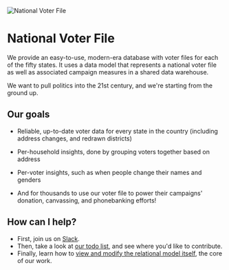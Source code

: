 ![National Voter File](https://d3vv6lp55qjaqc.cloudfront.net/items/231s0n30283j2W2S0u1L/NVF%20small.png?X-CloudApp-Visitor-Id=1336043&v=dfe5cf15)

# National Voter File

We provide an easy-to-use, modern-era database with voter files for each of the fifty states. It uses a data model that represents a national voter file as well as associated campaign measures in a shared data warehouse.

We want to pull politics into the 21st century, and we're starting from the ground up.

## Our goals

* Reliable, up-to-date voter data for every state in the country (including address changes, and redrawn districts)
* Per-household insights, done by grouping voters together based on address
* Per-voter insights, such as when people change their names and genders

* And for thousands to use our voter file to power their campaigns' donation, canvassing, and phonebanking efforts!

## How can I help?

* First, join us on [Slack](http://goo.gl/forms/8SJRDlo7Lx2rUsan1).
* Then, take a look at [our todo list](http://waffle.io/getmovement/national-voter-file), and see where you'd like to contribute.
* Finally, learn how to [view and modify the relational model itself](https://github.com/getmovement/national-voter-file/tree/master/docker), the core of our work.

